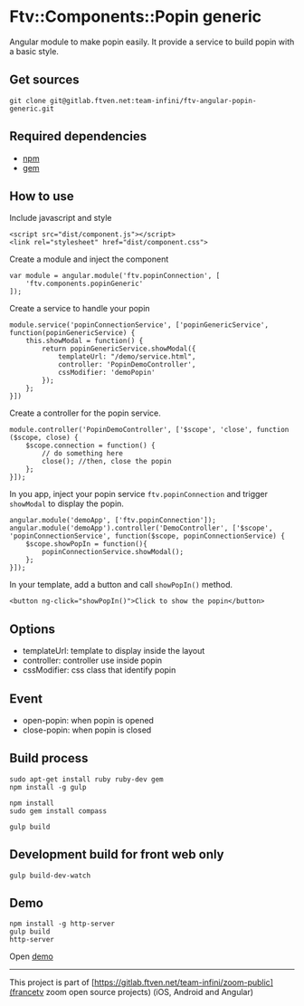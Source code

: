 # Ftv::Components::Popin generic

Angular module to make popin easily. It provide a service to build popin with a basic style.

## Get sources

```
git clone git@gitlab.ftven.net:team-infini/ftv-angular-popin-generic.git 
```

## Required dependencies

- [npm](https://nodejs.org/)
- [gem](https://rubygems.org/)

## How to use

Include javascript and style

```
<script src="dist/component.js"></script>
<link rel="stylesheet" href="dist/component.css">
```

Create a module and inject the component

``` 
var module = angular.module('ftv.popinConnection', [
    'ftv.components.popinGeneric'
]);
```

Create a service to handle your popin

```
module.service('popinConnectionService', ['popinGenericService', function(popinGenericService) {
    this.showModal = function() {
        return popinGenericService.showModal({
            templateUrl: "/demo/service.html",
            controller: 'PopinDemoController',
            cssModifier: 'demoPopin'
        });
    };
}])
```

Create a controller for the popin service.

```
module.controller('PopinDemoController', ['$scope', 'close', function ($scope, close) {
    $scope.connection = function() {
        // do something here
        close(); //then, close the popin
    };
}]);
```

In you app, inject your popin service ```ftv.popinConnection``` and trigger ```showModal``` to display the popin.

```
angular.module('demoApp', ['ftv.popinConnection']);
angular.module('demoApp').controller('DemoController', ['$scope', 'popinConnectionService', function($scope, popinConnectionService) {
    $scope.showPopIn = function(){
        popinConnectionService.showModal();
    };
}]);
```

In your template, add a button and call ```showPopIn()``` method.

```
<button ng-click="showPopIn()">Click to show the popin</button>
```

## Options

* templateUrl: template to display inside the layout
* controller: controller use inside popin
* cssModifier: css class that identify popin

## Event

* open-popin: when popin is opened
* close-popin: when popin is closed

## Build process

```
sudo apt-get install ruby ruby-dev gem
npm install -g gulp

npm install
sudo gem install compass

gulp build
```

## Development build for front web only

```
gulp build-dev-watch
```

## Demo

```
npm install -g http-server
gulp build
http-server
```

Open [demo](http://127.0.0.1:8080/demo.html)

---------------------------------------
This project is part of [https://gitlab.ftven.net/team-infini/zoom-public](francetv zoom open source projects) (iOS, Android and Angular)